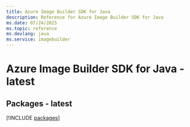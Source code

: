 ```yaml
---
title: Azure Image Builder SDK for Java
description: Reference for Azure Image Builder SDK for Java
ms.date: 07/24/2025
ms.topic: reference
ms.devlang: java
ms.service: imagebuilder
---
```

# Azure Image Builder SDK for Java - latest
## Packages - latest
[!INCLUDE [packages](image-builder-index.md)]